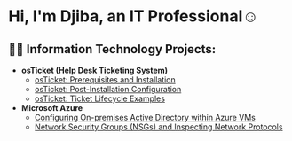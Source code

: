 <h1>Hi, I'm Djiba, an  IT Professional</a>☺</h1>

<h2>👨‍💻 Information Technology Projects:</h2>

- <b>osTicket (Help Desk Ticketing System)</b>
  - [osTicket: Prerequisites and Installation](https://github.com/Djibad/osticket-prereqs)
  - [osTicket: Post-Installation Configuration](https://github.com/Djibad/post-install-config)
  - [osTicket: Ticket Lifecycle Examples](https://github.com/Djibad/ticket-lifecycle)
- <b>Microsoft Azure</b>
  - [Configuring On-premises Active Directory within Azure VMs](https://github.com/Djibad/configure-ad)
  - [Network Security Groups (NSGs) and Inspecting Network Protocols](https://github.com/Djibad/azure-network-protocols)



